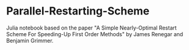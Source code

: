 # Parallel-Restarting-Scheme
Julia notebook based on the paper "A Simple Nearly-Optimal Restart Scheme For Speeding-Up First Order Methods" by James Renegar and Benjamin Grimmer.
